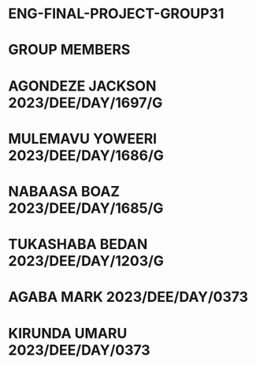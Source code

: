 # ENG-FINAL-PROJECT-GROUP31
# GROUP MEMBERS 
# AGONDEZE JACKSON 2023/DEE/DAY/1697/G
# MULEMAVU YOWEERI 2023/DEE/DAY/1686/G
# NABAASA BOAZ 2023/DEE/DAY/1685/G
# TUKASHABA BEDAN 2023/DEE/DAY/1203/G
# AGABA MARK  2023/DEE/DAY/0373
# KIRUNDA UMARU 2023/DEE/DAY/0373
